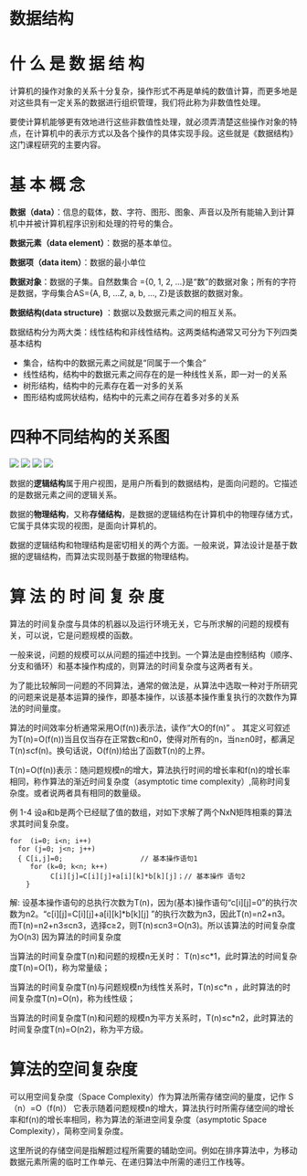 # 数据结构

# 什 么 是 数 据 结 构

计算机的操作对象的关系十分复杂，操作形式不再是单纯的数值计算，而更多地是对这些具有一定关系的数据进行组织管理，我们将此称为非数值性处理。

要使计算机能够更有效地进行这些非数值性处理，就必须弄清楚这些操作对象的特点，在计算机中的表示方式以及各个操作的具体实现手段。这些就是《数据结构》这门课程研究的主要内容。

# 基 本 概 念

**数据（data）**：信息的载体，数、字符、图形、图象、声音以及所有能输入到计算机中并被计算机程序识别和处理的符号的集合。

**数据元素（data element）**：数据的基本单位。

**数据项（data item）**：数据的最小单位

**数据对象**：数据的子集。自然数集合 ={0, 1, 2, …}是“数”的数据对象；所有的字符是数据，字母集合AS={A, B, …Z, a, b, …, Z}是该数据的数据对象。

**数据结构(data structure)** ：数据以及数据元素之间的相互关系。

数据结构分为两大类：线性结构和非线性结构。这两类结构通常又可分为下列四类基本结构 

- 集合，结构中的数据元素之间就是“同属于一个集合” 
- 线性结构，结构中的数据元素之间存在的是一种线性关系，即一对一的关系
- 树形结构，结构中的元素存在着一对多的关系
- 图形结构或网状结构，结构中的元素之间存在着多对多的关系 

# 四种不同结构的关系图 

![](http://img.blog.csdn.net/20170104155641428?watermark/2/text/aHR0cDovL2Jsb2cuY3Nkbi5uZXQvYXhpMjk1MzA5MDY2/font/5a6L5L2T/fontsize/400/fill/I0JBQkFCMA==/dissolve/70/gravity/SouthEast) ![](http://img.blog.csdn.net/20170104155654535?watermark/2/text/aHR0cDovL2Jsb2cuY3Nkbi5uZXQvYXhpMjk1MzA5MDY2/font/5a6L5L2T/fontsize/400/fill/I0JBQkFCMA==/dissolve/70/gravity/SouthEast) ![](http://img.blog.csdn.net/20170104155711442?watermark/2/text/aHR0cDovL2Jsb2cuY3Nkbi5uZXQvYXhpMjk1MzA5MDY2/font/5a6L5L2T/fontsize/400/fill/I0JBQkFCMA==/dissolve/70/gravity/SouthEast) ![](http://img.blog.csdn.net/20170104155724864?watermark/2/text/aHR0cDovL2Jsb2cuY3Nkbi5uZXQvYXhpMjk1MzA5MDY2/font/5a6L5L2T/fontsize/400/fill/I0JBQkFCMA==/dissolve/70/gravity/SouthEast)

数据的**逻辑结构**属于用户视图，是用户所看到的数据结构，是面向问题的。它描述的是数据元素之间的逻辑关系。

数据的**物理结构**，又称**存储结构**，是数据的逻辑结构在计算机中的物理存储方式，它属于具体实现的视图，是面向计算机的。

数据的逻辑结构和物理结构是密切相关的两个方面。一般来说，算法设计是基于数据的逻辑结构，而算法实现则基于数据的物理结构。

# 算 法 的 时 间 复 杂 度

 算法的时间复杂度与具体的机器以及运行环境无关，它与所求解的问题的规模有关，可以说，它是问题规模的函数。

  一般来说，问题的规模可以从问题的描述中找到。一个算法是由控制结构（顺序、分支和循环）和基本操作构成的，则算法的时间复杂度与这两者有关。

为了能比较解同一问题的不同算法，通常的做法是，从算法中选取一种对于所研究的问题来说是基本运算的操作，即基本操作，以该基本操作重复执行的次数作为算法的时间量度。

算法的时间效率分析通常采用O(f(n))表示法，读作“大O的f(n)” 。
其定义可叙述为T(n)=O(f(n))当且仅当存在正常数c和n0，使得对所有的n，当n≥n0时，都满足T(n)≤cf(n)。换句话说，O(f(n))给出了函数T(n)的上界。

T(n)=O(f(n))表示：随问题规模n的增大，算法执行时间的增长率和f(n)的增长率相同，称作算法的渐近时间复杂度（asymptotic time complexity）,简称时间复杂度。或者说两者具有相同的数量级。

例 1-4  设a和b是两个已经赋了值的数组，对如下求解了两个NxN矩阵相乘的算法求其时间复杂度。

```
for  (i=0; i<n; i++)
  for (j=0; j<n; j++)
  { C[i,j]=0;                   // 基本操作语句1
     for (k=0; k<n; k++)                   
          C[i][j]=C[i][j]+a[i][k]*b[k][j]；// 基本操作 语句2
    }
```

解:  设基本操作语句的总执行次数为T(n)，因为(基本)操作语句“c[i][j]=0”的执行次数为n2。“c[i][j]=C[i][j]+a[i][k]*b[k][j] ”的执行次数为n3，因此T(n)=n2+n3。而T(n)=n2+n3≤cn3，选择c≥2，则T(n)≤cn3=O(n3)。所以该算法的时间复杂度为O(n3) 因为算法的时间复杂度

当算法的时间复杂度T(n)和问题的规模n无关时：
 T(n)≤c*1，此时算法的时间复杂度T(n)=O(1)，称为常量级；

当算法的时间复杂度T(n)与问题规模n为线性关系时，T(n)≤c*n ，此时算法的时间复杂度T(n)=O(n)，称为线性级；

当算法的时间复杂度T(n)和问题的规模n为平方关系时，T(n)≤c*n2，此时算法的时间复杂度T(n)=O(n2)，称为平方级。

# 算法的空间复杂度

可以用空间复杂度（Space Complexity）作为算法所需存储空间的量度，记作
S（n）=O（f(n)）
它表示随着问题规模n的增大，算法执行时所需存储空间的增长率和f(n)的增长率相同，称为算法的渐进空间复杂度（asymptotic  Space  Complexity），简称空间复杂度。

这里所说的存储空间是指解题过程所需要的辅助空间。例如在排序算法中，为移动数据元素所需的临时工作单元、在递归算法中所需的递归工作栈等。
